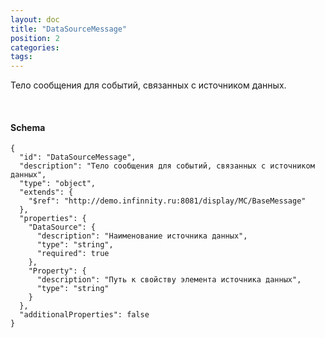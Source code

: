 ```yaml
---
layout: doc
title: "DataSourceMessage"
position: 2
categories: 
tags: 
---
```


Тело сообщения для событий, связанных с источником данных.

   

#### Schema

```
{
  "id": "DataSourceMessage",
  "description": "Тело сообщения для событий, связанных с источником данных",
  "type": "object",
  "extends": {
    "$ref": "http://demo.infinnity.ru:8081/display/MC/BaseMessage"
  },
  "properties": {
    "DataSource": {
      "description": "Наименование источника данных",
      "type": "string",
      "required": true
    },
    "Property": {
      "description": "Путь к свойству элемента источника данных",
      "type": "string"
    }
  },
  "additionalProperties": false
}
```

 

 

